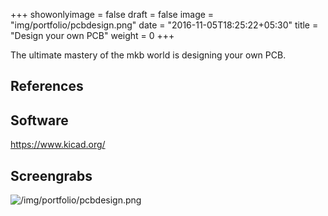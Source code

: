 +++
showonlyimage = false
draft = false
image = "img/portfolio/pcbdesign.png"
date = "2016-11-05T18:25:22+05:30"
title = "Design your own PCB"
weight = 0
+++

The ultimate mastery of the mkb world is designing your own PCB.
<!--more-->

## References

## Software

https://www.kicad.org/

## Screengrabs

![/img/portfolio/pcbdesign.png](/img/portfolio/pcbdesign.png)